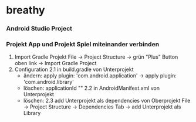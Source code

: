 ﻿# breathy

### Android Studio Project

### Projekt App und Projekt Spiel miteinander verbinden
1. Import Gradle Projekt
  File -> Project Structure -> grün "Plus" Button oben link -> Import Gradle Project
2. Configuration
  2.1 in build.gradle von Unterprojekt 
	- ändern:  apply plugin: 'com.android.application' -> apply plugin: 'com.android.library'
	- löschen: applicationId "<package>"
  2.2 in AndroidManifest.xml von Unterprojekt
	- löschen: <category android:name="android.intent.category.LAUNCHER" />
  2.3 add Unterprojekt als dependencies von Oberprojekt
	File -> Project Structure -> Dependencies Tab -> add Unterprojekt als Library
  
  